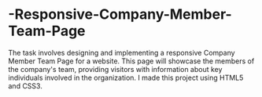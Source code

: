# -Responsive-Company-Member-Team-Page
 The task involves designing and implementing a responsive  Company Member Team Page for a website. This page will showcase the members of the  company's team, providing visitors with information about key individuals involved in  the organization. I made this project using HTML5 and CSS3.
